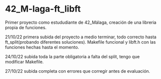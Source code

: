 # 42_M-laga-ft_libft
Primer proyecto como estududiante de 42_Málaga, creación de una libreria propia de funciones.

21/10/22  primera subida del proyecto a medio terminar, todo correcto hasta ft_split(probando diferentes soluciones).
Makefile funcional y libft.h con las funciones hechas hasta el momento.

24/10/22 subida toda la parte obligatoria a falta del split, tengo que modificar Makefile.

27/10/22 subida completa con errores que corregir antes de evaluación.
